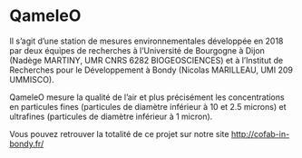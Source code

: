 # QameleO

Il s’agit d’une station de mesures environnementales développée en 2018 par deux équipes de recherches à l’Université de Bourgogne à Dijon (Nadège MARTINY, UMR CNRS 6282 BIOGEOSCIENCES) et à l’Institut de Recherches pour le Développement à Bondy (Nicolas MARILLEAU, UMI 209 UMMISCO).

QameleO mesure la qualité de l’air et plus précisément les concentrations en particules fines (particules de diamètre inférieur à 10 et 2.5 microns) et ultrafines (particules de diamètre inférieur à 1 micron).

Vous pouvez retrouver la totalité de ce projet sur notre site http://cofab-in-bondy.fr/
